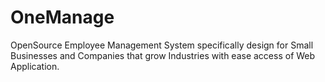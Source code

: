 # OneManage
OpenSource Employee Management System specifically design for Small Businesses and Companies that grow Industries with ease access of Web Application.

